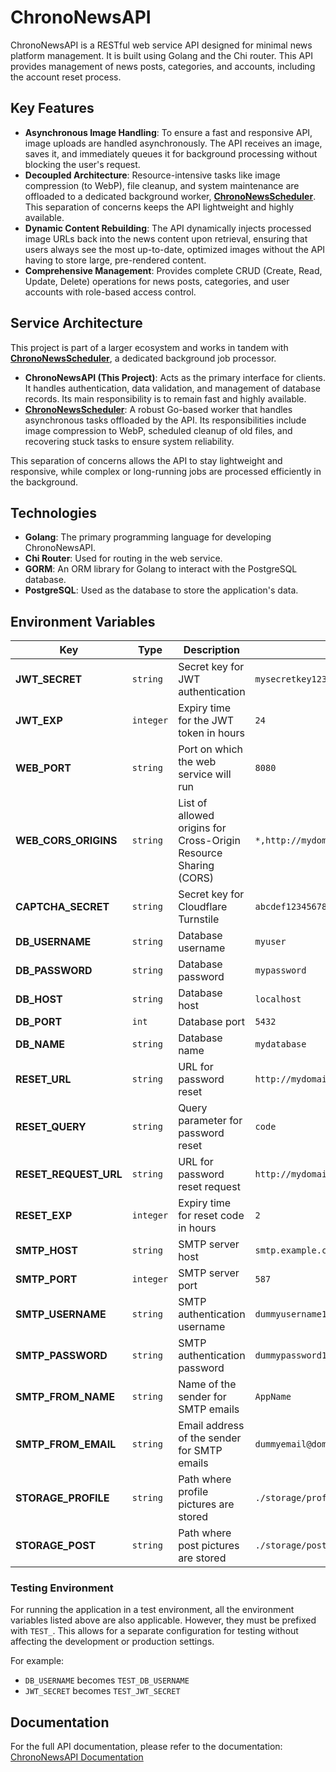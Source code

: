 # ChronoNewsAPI
ChronoNewsAPI is a RESTful web service API designed for minimal news platform management. It is built using Golang and the Chi router. This API provides management of news posts, categories, and accounts, including the account reset process.

## Key Features
*   **Asynchronous Image Handling**: To ensure a fast and responsive API, image uploads are handled asynchronously. The API receives an image, saves it, and immediately queues it for background processing without blocking the user's request.
*   **Decoupled Architecture**: Resource-intensive tasks like image compression (to WebP), file cleanup, and system maintenance are offloaded to a dedicated background worker, **[ChronoNewsScheduler](https://github.com/ScrKiddie/ChronoNewsScheduler)**. This separation of concerns keeps the API lightweight and highly available.
*   **Dynamic Content Rebuilding**: The API dynamically injects processed image URLs back into the news content upon retrieval, ensuring that users always see the most up-to-date, optimized images without the API having to store large, pre-rendered content.
*   **Comprehensive Management**: Provides complete CRUD (Create, Read, Update, Delete) operations for news posts, categories, and user accounts with role-based access control.


## Service Architecture
This project is part of a larger ecosystem and works in tandem with **[ChronoNewsScheduler](https://github.com/ScrKiddie/ChronoNewsScheduler)**, a dedicated background job processor.

*   **ChronoNewsAPI (This Project)**: Acts as the primary interface for clients. It handles authentication, data validation, and management of database records. Its main responsibility is to remain fast and highly available.
*   **[ChronoNewsScheduler](https://github.com/ScrKiddie/ChronoNewsScheduler)**: A robust Go-based worker that handles asynchronous tasks offloaded by the API. Its responsibilities include image compression to WebP, scheduled cleanup of old files, and recovering stuck tasks to ensure system reliability.

This separation of concerns allows the API to stay lightweight and responsive, while complex or long-running jobs are processed efficiently in the background.


## Technologies
* **Golang**: The primary programming language for developing ChronoNewsAPI.
* **Chi Router**: Used for routing in the web service.
* **GORM**: An ORM library for Golang to interact with the PostgreSQL database.
* **PostgreSQL**: Used as the database to store the application's data.

## Environment Variables
| **Key**                     | **Type**  | **Description**                                                                                       | **Example**                                      |
|-----------------------------|-----------|-------------------------------------------------------------------------------------------------------|--------------------------------------------------|
| **JWT_SECRET**              | `string`  | Secret key for JWT authentication                                                                    | `mysecretkey12345`                               |
| **JWT_EXP**                 | `integer` | Expiry time for the JWT token in hours                                                                  | `24`                                             |
| **WEB_PORT**                | `string`  | Port on which the web service will run                                                                  | `8080`                                           |
| **WEB_CORS_ORIGINS**        | `string`  | List of allowed origins for Cross-Origin Resource Sharing (CORS)                                        | `*,http://mydomain.com,http://anotherdomain.com` |
| **CAPTCHA_SECRET**          | `string`  | Secret key for Cloudflare Turnstile                                                                   | `abcdef1234567890abcdef1234567890`               |
| **DB_USERNAME**             | `string`  | Database username                                                                                     | `myuser`                                         |
| **DB_PASSWORD**             | `string`  | Database password                                                                                     | `mypassword`                                     |
| **DB_HOST**                 | `string`  | Database host                                                                                         | `localhost`                                      |
| **DB_PORT**                 | `int`     | Database port                                                                                         | `5432`                                           |
| **DB_NAME**                 | `string`  | Database name                                                                                         | `mydatabase`                                     |
| **RESET_URL**               | `string`  | URL for password reset                                                                                 | `http://mydomain.com/reset`                      |
| **RESET_QUERY**             | `string`  | Query parameter for password reset                                                                     | `code`                                           |
| **RESET_REQUEST_URL**       | `string`  | URL for password reset request                                                                         | `http://mydomain.com/forgot`                     |
| **RESET_EXP**               | `integer` | Expiry time for reset code in hours                                                                     | `2`                                              |
| **SMTP_HOST**               | `string`  | SMTP server host                                                                                        | `smtp.example.com`                               |
| **SMTP_PORT**               | `integer` | SMTP server port                                                                                        | `587`                                            |
| **SMTP_USERNAME**           | `string`  | SMTP authentication username                                                                            | `dummyusername123`                               |
| **SMTP_PASSWORD**           | `string`  | SMTP authentication password                                                                            | `dummypassword123`                               |
| **SMTP_FROM_NAME**          | `string`  | Name of the sender for SMTP emails                                                                      | `AppName`                                        |
| **SMTP_FROM_EMAIL**         | `string`  | Email address of the sender for SMTP emails                                                             | `dummyemail@domain.com`                          |
| **STORAGE_PROFILE**         | `string`  | Path where profile pictures are stored                                                                   | `./storage/profile_picture/`                     |
| **STORAGE_POST**            | `string`  | Path where post pictures are stored                                                                     | `./storage/post_picture/`                        |
### Testing Environment
For running the application in a test environment, all the environment variables listed above are also applicable. However, they must be prefixed with `TEST_`. This allows for a separate configuration for testing without affecting the development or production settings.

For example:
*   `DB_USERNAME` becomes `TEST_DB_USERNAME`
*   `JWT_SECRET` becomes `TEST_JWT_SECRET`
## Documentation
For the full API documentation, please refer to the documentation:
[ChronoNewsAPI Documentation](https://app.swaggerhub.com/apis-docs/ScrKiddy/ChronoNewsAPI/1.0.0)